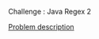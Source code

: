 Challenge : Java Regex 2

<a href="https://www.hackerrank.com/challenges/duplicate-word/problem">Problem description</a>
